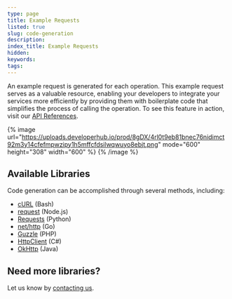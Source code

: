 ```yaml
---
type: page
title: Example Requests
listed: true
slug: code-generation
description: 
index_title: Example Requests
hidden: 
keywords: 
tags: 
---
```


An example request is generated for each operation. This example request serves as a valuable resource, enabling your developers to integrate your services more efficiently by providing them with boilerplate code that simplifies the process of calling the operation. To see this feature in action, visit our [API References](/v1.0/api/ref).

{% image url="https://uploads.developerhub.io/prod/8gDX/4rl0t9eb81bnec76nidimct92m3y14cfefmpwzipy1h5mffcfdsilwqwuyo8ebjt.png" mode="600" height="308" width="600" %}
{% /image %}

## Available Libraries

Code generation can be accomplished through several methods, including:

- [cURL](https://curl.haxx.se/) (Bash)
- [request](https://www.npmjs.com/package/request) (Node.js)
- [Requests](https://pypi.org/project/requests/2.7.0/) (Python)
- [net/http](https://golang.org/pkg/net/http/) (Go)
- [Guzzle](https://docs.guzzlephp.org/en/stable/) (PHP)
- [HttpClient](https://docs.microsoft.com/en-us/dotnet/api/system.net.http.httpclient?view=net-5.0) (C#)
- [OkHttp](https://square.github.io/okhttp/) (Java)

## Need more libraries?

Let us know by [contacting us](/support-center/contact-us).
